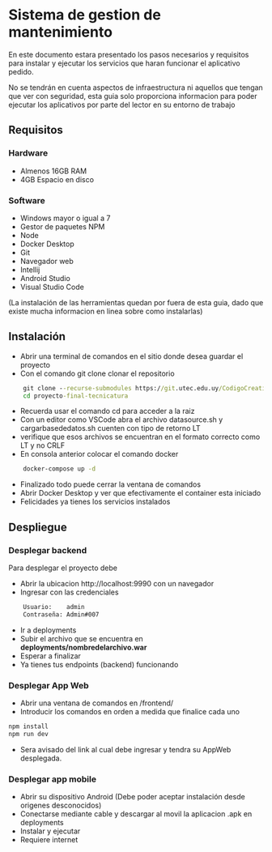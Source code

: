 # Sistema de gestion de mantenimiento

En este documento estara presentado los pasos necesarios y requisitos para instalar y ejecutar los servicios que haran funcionar el aplicativo pedido. 

No se tendrán en cuenta aspectos de infraestructura ni aquellos que tengan que ver con seguridad, esta guia solo proporciona informacion para poder ejecutar los aplicativos por parte del lector en su entorno de trabajo


## Requisitos
### Hardware
- Almenos 16GB RAM
- 4GB Espacio en disco 
### Software
- Windows mayor o igual a 7
- Gestor de paquetes NPM
- Node
- Docker Desktop
- Git
- Navegador web
- Intellij
- Android Studio
- Visual Studio Code

(La instalación de las herramientas quedan por fuera de esta guia, dado que existe mucha informacion en linea sobre como instalarlas)

## Instalación

- Abrir una terminal de comandos en el sitio donde desea guardar el proyecto
- Con el comando git clone clonar el repositorio
```cmd
    git clone --recurse-submodules https://git.utec.edu.uy/CodigoCreativo/pft/proyecto-final-tecnicatura.git
    cd proyecto-final-tecnicatura
```
- Recuerda usar el comando cd para acceder a la raiz
- Con un editor como VSCode abra el archivo datasource.sh y cargarbasededatos.sh cuenten con tipo de retorno LT
- verifique que esos archivos se encuentran en el formato correcto como LT y no CRLF 
- En consola anterior colocar el comando docker
```cmd
    docker-compose up -d
``` 
- Finalizado todo puede cerrar la ventana de comandos
- Abrir Docker Desktop y ver que efectivamente el container esta iniciado
- Felicidades ya tienes los servicios instalados
## Despliegue

### Desplegar backend
Para desplegar el proyecto debe 
- Abrir la ubicacion http://localhost:9990 con un navegador
- Ingresar con las credenciales
```txt
    Usuario:    admin
    Contraseña: Admin#007
```
- Ir a deployments
- Subir el archivo que se encuentra en **deployments/nombredelarchivo.war**
- Esperar a finalizar
- Ya tienes tus endpoints (backend) funcionando

### Desplegar App Web
- Abrir una ventana de comandos en /frontend/
- Introducir los comandos en orden a medida que finalice cada uno
```cmd
npm install
npm run dev
```
- Sera avisado del link al cual debe ingresar y tendra su AppWeb desplegada.

### Desplegar app mobile
- Abrir su dispositivo Android (Debe poder aceptar instalación desde origenes desconocidos)
- Conectarse mediante cable y descargar al movil la aplicacion .apk en deployments
- Instalar y ejecutar
- Requiere internet
